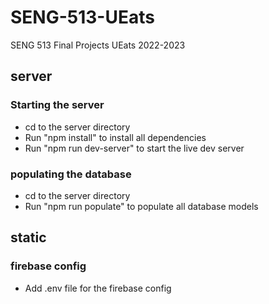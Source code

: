 # SENG-513-UEats

SENG 513 Final Projects UEats 2022-2023

## server

### Starting the server

- cd to the server directory
- Run "npm install" to install all dependencies
- Run "npm run dev-server" to start the live dev server

### populating the database

- cd to the server directory
- Run "npm run populate" to populate all database models

## static

### firebase config

- Add .env file for the firebase config
